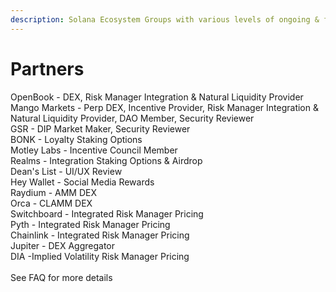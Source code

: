 ```yaml
---
description: Solana Ecosystem Groups with various levels of ongoing & future partnership
---
```


# Partners

OpenBook - DEX, Risk Manager Integration & Natural Liquidity Provider\
Mango Markets - Perp DEX, Incentive Provider, Risk Manager Integration & Natural Liquidity Provider, DAO Member, Security Reviewer\
GSR - DIP Market Maker, Security Reviewer\
BONK - Loyalty Staking Options\
Motley Labs - Incentive Council Member\
Realms - Integration Staking Options & Airdrop\
Dean's List - UI/UX Review\
Hey Wallet - Social Media Rewards\
Raydium - AMM DEX\
Orca - CLAMM DEX\
Switchboard - Integrated Risk Manager Pricing\
Pyth - Integrated Risk Manager Pricing\
Chainlink - Integrated Risk Manager Pricing\
Jupiter - DEX Aggregator\
DIA -Implied Volatility Risk Manager Pricing\
\
See FAQ for more details&#x20;
